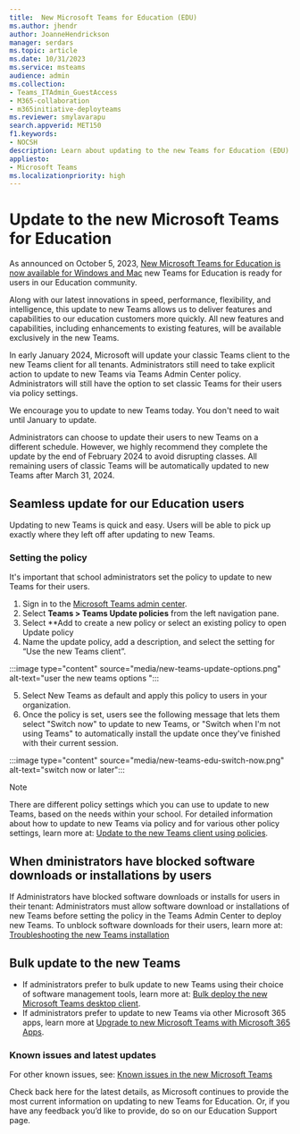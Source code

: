 ```yaml
---
title:  New Microsoft Teams for Education (EDU)
ms.author: jhendr
author: JoanneHendrickson
manager: serdars
ms.topic: article
ms.date: 10/31/2023
ms.service: msteams
audience: admin
ms.collection: 
- Teams_ITAdmin_GuestAccess
- M365-collaboration
- m365initiative-deployteams
ms.reviewer: smylavarapu
search.appverid: MET150
f1.keywords:
- NOCSH
description: Learn about updating to the new Teams for Education (EDU)
appliesto: 
- Microsoft Teams
ms.localizationpriority: high
---
```

# Update to the new Microsoft Teams for Education 
 
As announced on October 5, 2023, [New Microsoft Teams for Education is now available for Windows and Mac](https://techcommunity.microsoft.com/t5/education-blog/new-microsoft-teams-for-education-is-now-available-for-windows/ba-p/3945610) new Teams for Education is ready for users in our Education community.  

Along with our latest innovations in speed, performance, flexibility, and intelligence, this update to new Teams allows us to deliver features and capabilities to our education customers more quickly. All new features and capabilities, including enhancements to existing features, will be available exclusively in the new Teams. 
 
In early January 2024, Microsoft will update your classic Teams client to the new Teams client for all tenants. Administrators still need to take explicit action to update to new Teams via Teams Admin Center policy. Administrators will still have the option to set classic Teams for their users via policy settings.

We encourage you to update to new Teams today. You don't need to wait until January to update. 

Administrators can choose to update their users to new Teams on a different schedule. However, we highly recommend they complete the update by the end of February 2024 to avoid disrupting classes. All remaining users of classic Teams will be automatically updated to new Teams after March 31, 2024.  


## Seamless update for our Education users

Updating to new Teams is quick and easy. Users will be able to pick up exactly where they left off after updating to new Teams.  


### Setting the policy

It's important that school administrators set the policy to update to new Teams for their users. 

1. Sign in to the [Microsoft Teams admin center](https://admin.teams.microsoft.com/). 
2. Select **Teams > Teams Update policies** from the left navigation pane. 
3. Select **Add to create a new policy or select an existing policy to open Update policy 
4. Name the update policy, add a description, and select the setting for “Use the new Teams client”.

  :::image type="content" source="media/new-teams-update-options.png" alt-text="user the new teams options ":::

5. Select New Teams as default and apply this policy to users in your organization.  
6. Once the policy is set, users see the following message that lets them select "Switch now" to update to new Teams, or "Switch when I'm not using Teams" to automatically install the update once they've finished with their current session.

  :::image type="content" source="media/new-teams-edu-switch-now.png" alt-text="switch now or later":::

>[!Note]
>There are different policy settings which you can use to update to new Teams, based on the needs within your school. For detailed information about how to update to new Teams via policy and for various other policy settings, learn more at: [Update to the new Teams client using policies](new-teams-deploy-using-policies.md).

## When dministrators have blocked software downloads or installations by users 

If Administrators have blocked software downloads or installs for users in their tenant:  Administrators must allow software download or installations of new Teams before setting the policy in the Teams Admin Center to deploy new Teams. To unblock software downloads for their users, learn more at: [Troubleshooting the new Teams installation](new-teams-troubleshooting-installation.md)


## Bulk update to the new Teams 

- If administrators prefer to bulk update to new Teams using their choice of software management tools, learn more at: [Bulk deploy the new Microsoft Teams desktop client](new-teams-bulk-install-client.md).
- If administrators prefer to update to new Teams via other Microsoft 365 apps, learn more at [Upgrade to new Microsoft Teams with Microsoft 365 Apps](new-teams-deploy-with-m365apps.md).


### Known issues and latest updates

For other known issues, see: [Known issues in the new Microsoft Teams](new-teams-known-issues.md)

Check back here for the latest details, as Microsoft continues to provide the most current information on updating to new Teams for Education.  Or, if you have any feedback you’d like to provide, do so on our Education Support page. 
